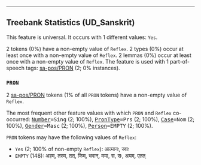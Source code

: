 

--------------------------------------------------------------------------------

## Treebank Statistics (UD_Sanskrit)

This feature is universal.
It occurs with 1 different values: `Yes`.

2 tokens (0%) have a non-empty value of `Reflex`.
2 types (0%) occur at least once with a non-empty value of `Reflex`.
2 lemmas (0%) occur at least once with a non-empty value of `Reflex`.
The feature is used with 1 part-of-speech tags: [sa-pos/PRON]() (2; 0% instances).

### `PRON`

2 [sa-pos/PRON]() tokens (1% of all `PRON` tokens) have a non-empty value of `Reflex`.

The most frequent other feature values with which `PRON` and `Reflex` co-occurred: <tt><a href="Number.html">Number</a>=Sing</tt> (2; 100%), <tt><a href="PronType.html">PronType</a>=Prs</tt> (2; 100%), <tt><a href="Case.html">Case</a>=Nom</tt> (2; 100%), <tt><a href="Gender.html">Gender</a>=Masc</tt> (2; 100%), <tt><a href="Person.html">Person</a>=EMPTY</tt> (2; 100%).

`PRON` tokens may have the following values of `Reflex`:

* `Yes` (2; 100% of non-empty `Reflex`): आत्मानः, स्वाः
* `EMPTY` (148): अहम्, तस्य, तत्, किम्, भवान्, मया, स, सः, अयम्, एतत्

